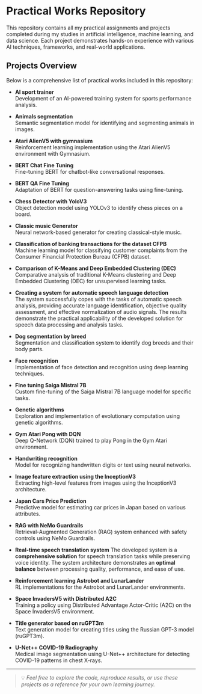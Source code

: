 # Practical Works Repository

This repository contains all my practical assignments and projects completed during my studies in artificial intelligence, machine learning, and data science. Each project demonstrates hands-on experience with various AI techniques, frameworks, and real-world applications.

## Projects Overview

Below is a comprehensive list of practical works included in this repository:

- **AI sport trainer**  
  Development of an AI-powered training system for sports performance analysis.

- **Animals segmentation**  
  Semantic segmentation model for identifying and segmenting animals in images.

- **Atari AlienV5 with gymnasium**  
  Reinforcement learning implementation using the Atari AlienV5 environment with Gymnasium.

- **BERT Chat Fine Tuning**  
  Fine-tuning BERT for chatbot-like conversational responses.

- **BERT QA Fine Tuning**  
  Adaptation of BERT for question-answering tasks using fine-tuning.

- **Chess Detector with YoloV3**  
  Object detection model using YOLOv3 to identify chess pieces on a board.

- **Classic music Generator**  
  Neural network-based generator for creating classical-style music.

- **Classification of banking transactions for the dataset CFPB**  
  Machine learning model for classifying customer complaints from the Consumer Financial Protection Bureau (CFPB) dataset.

- **Comparison of K-Means and Deep Embedded Clustering (DEC)**  
  Comparative analysis of traditional K-Means clustering and Deep Embedded Clustering (DEC) for unsupervised learning tasks.

- **Creating a system for automatic speech language detection**  
  The system successfully copes with the tasks of automatic speech analysis, providing accurate language identification, objective quality assessment, and effective normalization of audio signals. The results demonstrate the practical applicability of the developed solution for speech data processing and analysis tasks.

- **Dog segmentation by breed**  
  Segmentation and classification system to identify dog breeds and their body parts.

- **Face recognition**  
  Implementation of face detection and recognition using deep learning techniques.

- **Fine tuning Saiga Mistral 7B**  
  Custom fine-tuning of the Saiga Mistral 7B language model for specific tasks.

- **Genetic algorithms**  
  Exploration and implementation of evolutionary computation using genetic algorithms.

- **Gym Atari Pong with DQN**  
  Deep Q-Network (DQN) trained to play Pong in the Gym Atari environment.

- **Handwriting recognition**  
  Model for recognizing handwritten digits or text using neural networks.

- **Image feature extraction using the InceptionV3**  
  Extracting high-level features from images using the InceptionV3 architecture.

- **Japan Cars Price Prediction**  
  Predictive model for estimating car prices in Japan based on various attributes.

- **RAG with NeMo Guardrails**  
  Retrieval-Augmented Generation (RAG) system enhanced with safety controls using NeMo Guardrails.

- **Real-time speech translation system** 
  The developed system is a **comprehensive solution** for speech translation tasks while preserving voice identity. The system architecture demonstrates an **optimal balance** between processing quality, performance, and ease of use.

- **Reinforcement learning Astrobot and LunarLander**  
  RL implementations for the Astrobot and LunarLander environments.

- **Space InvadersV5 with Distributed A2C**  
  Training a policy using Distributed Advantage Actor-Critic (A2C) on the Space InvadersV5 environment.

- **Title generator based on ruGPT3m**  
  Text generation model for creating titles using the Russian GPT-3 model (ruGPT3m).

- **U-Net++ COVID-19 Radiography**  
  Medical image segmentation using U-Net++ architecture for detecting COVID-19 patterns in chest X-rays.

---

> 💡 *Feel free to explore the code, reproduce results, or use these projects as a reference for your own learning journey.*
